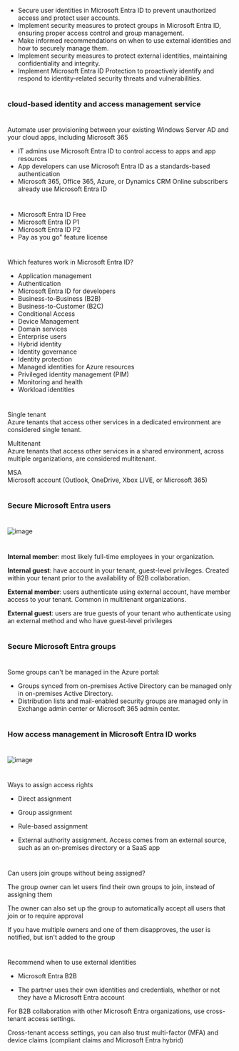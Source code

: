 - Secure user identities in Microsoft Entra ID to prevent unauthorized access and protect user accounts.
- Implement security measures to protect groups in Microsoft Entra ID, ensuring proper access control and group management.
- Make informed recommendations on when to use external identities and how to securely manage them.
- Implement security measures to protect external identities, maintaining confidentiality and integrity.
- Implement Microsoft Entra ID Protection to proactively identify and respond to identity-related security threats and vulnerabilities.

#

#

### cloud-based identity and access management service

#

#

Automate user provisioning between your existing Windows Server AD and your cloud apps, including Microsoft 365

- IT admins use Microsoft Entra ID to control access to apps and app resources
- App developers can use Microsoft Entra ID as a standards-based authentication
- Microsoft 365, Office 365, Azure, or Dynamics CRM Online subscribers already use Microsoft Entra ID

#

#

- Microsoft Entra ID Free
- Microsoft Entra ID P1
- Microsoft Entra ID P2
- Pay as you go" feature license



#

#

Which features work in Microsoft Entra ID?

- Application management
- Authentication
- Microsoft Entra ID for developers
- Business-to-Business (B2B)
- Business-to-Customer (B2C)
- Conditional Access
- Device Management
- Domain services
- Enterprise users
- Hybrid identity
- Identity governance
- Identity protection
- Managed identities for Azure resources
- Privileged identity management (PIM)
- Monitoring and health	
- Workload identities	

#

#

Single tenant\
Azure tenants that access other services in a dedicated environment are considered single tenant.

Multitenant\
Azure tenants that access other services in a shared environment, across multiple organizations, are considered multitenant.

MSA\
Microsoft account (Outlook, OneDrive, Xbox LIVE, or Microsoft 365)


#

#

#

### Secure Microsoft Entra users

#

#

![image](https://github.com/user-attachments/assets/aab87c69-bc5a-45ff-938f-eff5e1943f4b)



#

#

**Internal member**: most likely full-time employees in your organization.

**Internal guest**: have account in your tenant, guest-level privileges. Created within your tenant prior to the availability of B2B collaboration.

**External member**: users authenticate using external account, have member access to your tenant. Common in multitenant organizations.

**External guest**: users are true guests of your tenant who authenticate using an external method and who have guest-level privileges

#

#

### Secure Microsoft Entra groups

#

#

Some groups can't be managed in the Azure portal:

- Groups synced from on-premises Active Directory can be managed only in on-premises Active Directory.
- Distribution lists and mail-enabled security groups are managed only in Exchange admin center or Microsoft 365 admin center.


#

#

### How access management in Microsoft Entra ID works

#

![image](https://github.com/user-attachments/assets/90b80b27-0ff3-472f-85ea-2d3dfcf049e5)


#

#

Ways to assign access rights


- Direct assignment

- Group assignment

- Rule-based assignment

- External authority assignment. Access comes from an external source, such as an on-premises directory or a SaaS app

#

Can users join groups without being assigned?

The group owner can let users find their own groups to join, instead of assigning them

The owner can also set up the group to automatically accept all users that join or to require approval

If you have multiple owners and one of them disapproves, the user is notified, but isn't added to the group


#

#

Recommend when to use external identities

- Microsoft Entra B2B

- The partner uses their own identities and credentials, whether or not they have a Microsoft Entra account

For B2B collaboration with other Microsoft Entra organizations, use cross-tenant access settings.

Cross-tenant access settings, you can also trust multi-factor (MFA) and device claims (compliant claims and Microsoft Entra hybrid)








